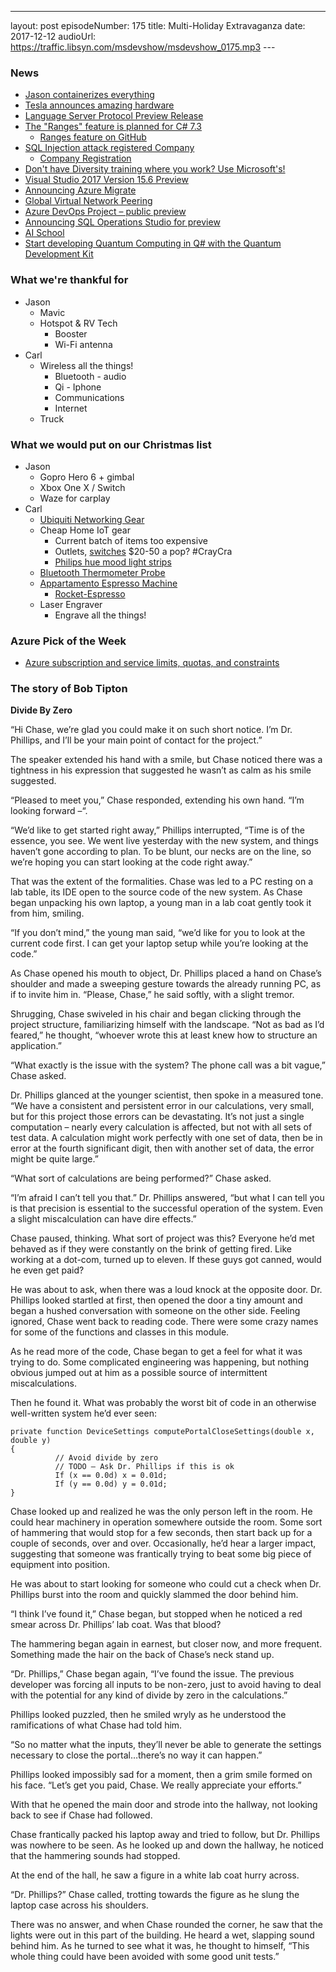 ---
layout: post
episodeNumber: 175
title: Multi-Holiday Extravaganza
date: 2017-12-12
audioUrl: https://traffic.libsyn.com/msdevshow/msdevshow_0175.mp3
--- 

### News

 - [Jason containerizes everything](http://ytechie.com/2017/11/moving-my-static-blog-to-docker/)
 - [Tesla announces amazing hardware](https://shop.tesla.com/us/en/product/apparel/powerbank.html)
 - [Language Server Protocol Preview Release](https://blogs.msdn.microsoft.com/visualstudio/2017/11/21/announcing-language-server-protocol-preview-release)
 - [The "Ranges" feature is planned for C# 7.3](https://twitter.com/andrey_akinshin/status/933223365086560256)
    - [Ranges feature on GitHub](https://github.com/dotnet/roslyn/blob/features/range/docs/features/range.md)
 - [SQL Injection attack registered Company](https://twitter.com/r00tl4b/status/933742501164335104)
    - [Company Registration](https://beta.companieshouse.gov.uk/company/10542519)
 - [Don't have Diversity training where you work? Use Microsoft's!](https://www.microsoft.com/en-us/diversity/training)
 - [Visual Studio 2017 Version 15.6 Preview](https://blogs.msdn.microsoft.com/visualstudio/2017/12/07/visual-studio-2017-version-15-6-preview/)
 - [Announcing Azure Migrate ](https://azure.microsoft.com/en-us/blog/launching-preview-of-azure-migrate/)
 - [Global Virtual Network Peering](https://azure.microsoft.com/en-us/roadmap/global-vnet-peering/)
 - [Azure DevOps Project – public preview](https://azure.microsoft.com/en-us/blog/azure-devops-project-public-preview/)
 - [Announcing SQL Operations Studio for preview](https://blogs.technet.microsoft.com/dataplatforminsider/2017/11/15/announcing-sql-operations-studio-for-preview/)
 - [AI School](https://aischool.microsoft.com/)
 - [Start developing Quantum Computing in Q\# with the Quantum Development Kit](https://blogs.microsoft.com/ai/?p=73792)

### What we're thankful for

 - Jason
    - Mavic
    - Hotspot & RV Tech
       - Booster
       - Wi-Fi antenna
 - Carl
    -   Wireless all the things!
        - Bluetooth - audio
        - Qi - Iphone
        - Communications
        - Internet
    -   Truck

### What we would put on our Christmas list

 - Jason
    - Gopro Hero 6 + gimbal
    - Xbox One X / Switch
    - Waze for carplay
 - Carl
    - [Ubiquiti Networking Gear](https://www.ubnt.com/)
    - Cheap Home IoT gear
       - Current batch of items too expensive
       - Outlets, [switches](https://www.amazon.com/Philips-Installation-Free-Exclusive-Compatible-Assistant/dp/B016AEHU70) $20-50 a pop? #CrayCra
       - [Philips hue mood light strips](https://www.amazon.com/dp/B0167H31CI/)
    - [Bluetooth Thermometer Probe](https://www.amazon.com/dp/B06VX8ZRW9/)
    - [Appartamento Espresso Machine](http://www.rocket-espresso.com/appartamento.html)
       - [Rocket-Espresso](http://www.rocket-espresso.com)
    - Laser Engraver
       - Engrave all the things!

### Azure Pick of the Week

 - [Azure subscription and service limits, quotas, and constraints](https://docs.microsoft.com/en-us/azure/azure-subscription-service-limits)

### The story of Bob Tipton

**Divide By Zero**

“Hi Chase, we’re glad you could make it on such short notice.  I’m Dr. Phillips, and I’ll be your main point of contact for the project.”

The speaker extended his hand with a smile, but Chase noticed there was a tightness in his expression that suggested he wasn’t as calm as his smile suggested.

“Pleased to meet you,” Chase responded, extending his own hand.  “I’m looking forward –“.

“We’d like to get started right away,” Phillips interrupted, “Time is of the essence, you see.  We went live yesterday with the new system, and things haven’t gone according to plan.  To be blunt, our necks are on the line, so we’re hoping you can start looking at the code right away.”

That was the extent of the formalities.  Chase was led to a PC resting on a lab table, its IDE open to the source code of the new system.  As Chase began unpacking his own laptop, a young man in a lab coat gently took it from him, smiling.

“If you don’t mind,” the young man said, “we’d like for you to look at the current code first.  I can get your laptop setup while you’re looking at the code.”

As Chase opened his mouth to object, Dr. Phillips placed a hand on Chase’s shoulder and made a sweeping gesture towards the already running PC, as if to invite him in.  “Please, Chase,” he said softly, with a slight tremor.

Shrugging, Chase swiveled in his chair and began clicking through the project structure, familiarizing himself with the landscape.  “Not as bad as I’d feared,” he thought, “whoever wrote this at least knew how to structure an application.”

“What exactly is the issue with the system?  The phone call was a bit vague,” Chase asked.

Dr. Phillips glanced at the younger scientist, then spoke in a measured tone. “We have a consistent and persistent error in our calculations, very small, but for this project those errors can be devastating.  It’s not just a single computation – nearly every calculation is affected, but not with all sets of test data.  A calculation might work perfectly with one set of data, then be in error at the fourth significant digit, then with another set of data, the error might be quite large.”

“What sort of calculations are being performed?” Chase asked.

“I’m afraid I can’t tell you that.” Dr. Phillips answered, “but what I can tell you is that precision is essential to the successful operation of the system. Even a slight miscalculation can have dire effects.”

Chase paused, thinking. What sort of project was this?  Everyone he’d met behaved as if they were constantly on the brink of getting fired.  Like working at a dot-com, turned up to eleven.  If these guys got canned, would he even get paid?

He was about to ask, when there was a loud knock at the opposite door.  Dr. Phillips looked startled at first, then opened the door a tiny amount and began a hushed conversation with someone on the other side.  Feeling ignored, Chase went back to reading code.  There were some crazy names for some of the functions and classes in this module.

As he read more of the code, Chase began to get a feel for what it was trying to do.  Some complicated engineering was happening, but nothing obvious jumped out at him as a possible source of intermittent miscalculations. 

Then he found it.  What was probably the worst bit of code in an otherwise well-written system he’d ever seen:
 
    private function DeviceSettings computePortalCloseSettings(double x, double y)
    {
              // Avoid divide by zero
              // TODO – Ask Dr. Phillips if this is ok
              If (x == 0.0d) x = 0.01d;
              If (y == 0.0d) y = 0.01d;
    }

Chase looked up and realized he was the only person left in the room.  He could hear machinery in operation somewhere outside the room.  Some sort of hammering that would stop for a few seconds, then start back up for a couple of seconds, over and over.  Occasionally, he’d hear a larger impact, suggesting that someone was frantically trying to beat some big piece of equipment into position.

He was about to start looking for someone who could cut a check when Dr. Phillips burst into the room and quickly slammed the door behind him.

“I think I’ve found it,” Chase began, but stopped when he noticed a red smear across Dr. Phillips’ lab coat.  Was that blood?

The hammering began again in earnest, but closer now, and more frequent.  Something made the hair on the back of Chase’s neck stand up.

“Dr. Phillips,” Chase began again, “I’ve found the issue.  The previous developer was forcing all inputs to be non-zero, just to avoid having to deal with the potential for any kind of divide by zero in the calculations.”

Phillips looked puzzled, then he smiled wryly as he understood the ramifications of what Chase had told him. 

“So no matter what the inputs, they’ll never be able to generate the settings necessary to close the portal…there’s no way it can happen.”

Phillips looked impossibly sad for a moment, then a grim smile formed on his face.  “Let’s get you paid, Chase.  We really appreciate your efforts.”

With that he opened the main door and strode into the hallway, not looking back to see if Chase had followed. 

Chase frantically packed his laptop away and tried to follow, but Dr. Phillips was nowhere to be seen.  As he looked up and down the hallway, he noticed that the hammering sounds had stopped.

At the end of the hall, he saw a figure in a white lab coat hurry across.

“Dr. Phillips?” Chase called, trotting towards the figure as he slung the laptop case across his shoulders.

There was no answer, and when Chase rounded the corner, he saw that the lights were out in this part of the building.  He heard a wet, slapping sound behind him.  As he turned to see what it was, he thought to himself, “This whole thing could have been avoided with some good unit tests.”